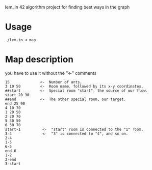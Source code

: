 lem_in
42 algorithm project for finding best ways in the graph

# Usage
~~~~
./lem-in < map
~~~~
# Map description
you have to use it without the "<-" comments
~~~~
15              <-  Number of ants.
3 10 50         <-  Room name, followed by its x-y coordinates.
##start         <-  Special room "start", the source of our flow.
start 20 30
##end           <-  The other special room, our target.
end 25 90
4 10 70
1 20 50
2 20 70
5 30 50
6 30 70
start-1          <-  "start" room is connected to the "1" room.
3-4              <-  "3" is connected to "4", and so on.
2-4
1-5
6-5
end-6
1-2
2-end
3-start
~~~~
